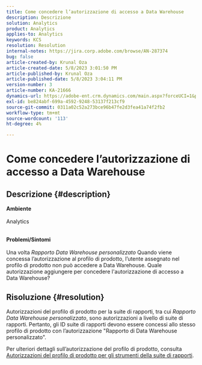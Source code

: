 ```yaml
---
title: Come concedere l’autorizzazione di accesso a Data Warehouse
description: Descrizione
solution: Analytics
product: Analytics
applies-to: Analytics
keywords: KCS
resolution: Resolution
internal-notes: https://jira.corp.adobe.com/browse/AN-287374
bug: false
article-created-by: Krunal Oza
article-created-date: 5/8/2023 3:01:50 PM
article-published-by: Krunal Oza
article-published-date: 5/8/2023 3:04:11 PM
version-number: 3
article-number: KA-21666
dynamics-url: https://adobe-ent.crm.dynamics.com/main.aspx?forceUCI=1&pagetype=entityrecord&etn=knowledgearticle&id=1610a63c-b1ed-ed11-8849-6045bd006268
exl-id: be824abf-699a-4592-9248-53137f213cf9
source-git-commit: 0311a02c52a273bce96b47fe2d3fea41a74f2fb2
workflow-type: tm+mt
source-wordcount: '113'
ht-degree: 4%

---
```


# Come concedere l’autorizzazione di accesso a Data Warehouse

## Descrizione {#description}

<b>Ambiente</b><br><br>Analytics<br><br>

<b>Problemi/Sintomi</b><br><br>Una volta *Rapporto Data Warehouse personalizzato* Quando viene concessa l’autorizzazione al profilo di prodotto, l’utente assegnato nel profilo di prodotto non può accedere a Data Warehouse. Quale autorizzazione aggiungere per concedere l&#39;autorizzazione di accesso a Data Warehouse?<br>

## Risoluzione {#resolution}


Autorizzazioni del profilo di prodotto per la suite di rapporti, tra cui *Rapporto Data Warehouse personalizzato*, sono autorizzazioni a livello di suite di rapporti. Pertanto, gli ID suite di rapporti devono essere concessi allo stesso profilo di prodotto con l’autorizzazione &quot;Rapporto di Data Warehouse personalizzato&quot;.

Per ulteriori dettagli sull’autorizzazione del profilo di prodotto, consulta [Autorizzazioni del profilo di prodotto per gli strumenti della suite di rapporti](https://experienceleague.adobe.com/docs/analytics/admin/admin-console/permissions/report-suite-tools.html?lang=it).
